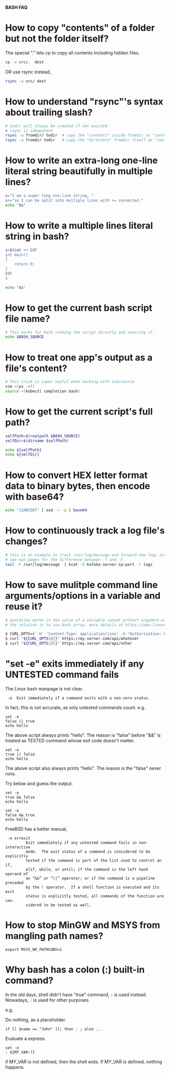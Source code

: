 **BASH FAQ**

# How to copy "contents" of a folder but not the folder itself?

The special "." lets cp to copy all contents including hidden files.
```bash
cp -a src/.  dest
```

OR use rsync instead,
```bash
rsync -a src/ dest
```

# How to understand "rsync"'s syntax about trailing slash?

```bash
# todir will always be created if not existed
# rsync is idempotent
rsync -a fromdir/ todir  # copy the "contents" inside fromdir as "contents" under todir
rsync -a fromdir todir   # copy the "directory" fromdir itself as "contents" under todir
```

# How to write an extra-long one-line literal string beautifully in multiple lines?

```bash
s="I am a super long one-line string, "
s+="so I can be split into multiple lines with += connected."
echo "$s"
```

# How to write a multiple lines literal string in bash? 

```bash
s=$(cat << EOF
int main()
{
    return 0;
}
EOF
)

echo "$s"
```

# How to get the current bash script file name?

```bash
# This works for both running the script directly and sourcing it.
echo $BASH_SOURCE
```

# How to treat one app's output as a file's content?

```bash
# This trick is super useful when working with vim/source
vim <(ps -ef)
source <(kubectl completion bash)
```

# How to get the current script's full path?
```bash
selfPath=$(realpath $BASH_SOURCE)
selfDir=$(dirname $selfPath)

echo ${selfPath}
echo ${selfDir}
```

# How to convert HEX letter format data to binary bytes, then encode with base64?
```bash
echo "12ABCDEF" | xxd -r -p | base64 
```

# How to continuously track a log file's changes?
```bash
# this is an example to track /var/log/message and forward new logs into a kafka broker
# see man pages for the difference between -f and -F.
tail -F /var/log/message  | kcat -b kafaka-server-ip:port -t logs
```

# How to save mulitple command line arguments/options in a variable and reuse it?
```bash
# quotation marks in the value of a variable cannot protect argument-with-spaces.
# the solution is to use bash array, more details at https://www.linuxexam.net/2023/07/how-bash-processes-command-args-with.html.

$ CURL_OPTS=('-H' 'Content-Type: application/json' -H "Authorization: BASIC $(echo -n $USERNAME:$PASSWORD | base64)")
$ curl "${CURL_OPTS[@]}" https://my.server.com/api/whatever
$ curl "${CURL_OPTS[@]}" https://my.server.com/api/other
```

# "set -e" exits immediately if any **UNTESTED** command fails
The Linux bash manpage is not clear.
```
 -e  Exit immediately if a command exits with a non-zero status.
```
In fact, this is not accurate, as only untested commands count.
e.g.
```
set -e
false || true
echo hello
```
The above script always prints "hello". The reason is "false" before "&&" is treated as TESTED command whose exit code doesn't matter.

```
set -e
true || false
echo hello
```
The above script also always prints "hello". The reason is the "false" never runs.

Try below and guess the output.
```
set -e
true && false
echo hello
```
```
set -e
false && true
echo hello
```
FreeBSD has a better manual,
```
 -e errexit
         Exit immediately if any untested command fails in non-interactive
         mode.  The exit status of a command is considered to be explicitly
         tested if the command is part of the list used to control an if,
         elif, while, or until; if the command is the left hand operand of
         an “&&” or “||” operator; or if the command is a pipeline preceded
         by the ! operator.  If a shell function is executed and its exit
         status is explicitly tested, all commands of the function are con‐
         sidered to be tested as well.
```
# How to stop MinGW and MSYS from mangling path names?
```
export MSYS_NO_PATHCONV=1
```

# Why bash has a colon (:) built-in command?
In the old days, shell didn't have "true" command, ```:``` is used instead. 
Nowadays, ```:``` is used for other purposes.

e.g.

Do nothing, as a placeholder.
```
if [[ $name == "John" ]]; then : ; else ...
```

Evaluate a express.
```
set -e
: ${MY_VAR:?}
```
if MY_VAR is not defined, then the shell exits. If MY_VAR is defined, nothing happens.